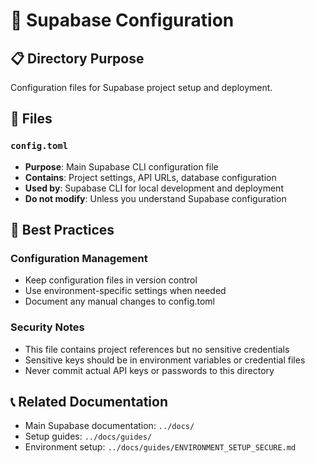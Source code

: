 # 📁 Supabase Configuration

## 📋 **Directory Purpose**
Configuration files for Supabase project setup and deployment.

## 📄 **Files**

### `config.toml`
- **Purpose**: Main Supabase CLI configuration file
- **Contains**: Project settings, API URLs, database configuration
- **Used by**: Supabase CLI for local development and deployment
- **Do not modify**: Unless you understand Supabase configuration

## 🔧 **Best Practices**

### **Configuration Management**
- Keep configuration files in version control
- Use environment-specific settings when needed
- Document any manual changes to config.toml

### **Security Notes**
- This file contains project references but no sensitive credentials
- Sensitive keys should be in environment variables or credential files
- Never commit actual API keys or passwords to this directory

## 📞 **Related Documentation**
- Main Supabase documentation: `../docs/`
- Setup guides: `../docs/guides/`
- Environment setup: `../docs/guides/ENVIRONMENT_SETUP_SECURE.md` 